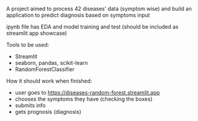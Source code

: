 A project aimed to process 42 diseases' data (symptom wise) and build an application to predict diagnosis based on symptoms input

ipynb file has EDA and model training and test
(should be included as streamlit app showcase)

Tools to be used:
- Streamlit
- seaborn, pandas, scikit-learn
- RandomForestClassifier

How it should work when finished:
- user goes to https://diseases-random-forest.streamlit.app
- chooses the symptoms they have (checking the boxes)
- submits info
- gets prognosis (diagnosis)
